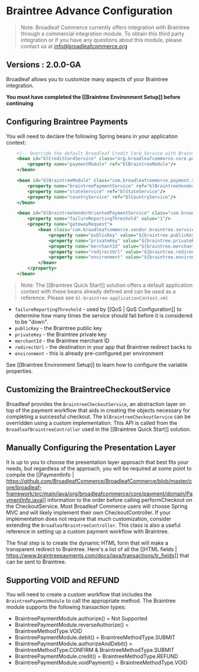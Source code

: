 # Braintree Advance Configuration

> Note: Broadleaf Commerce currently offers integration with Braintree through a commercial integration module. To obtain this third party integration or if you have any questions about this module, please contact us at info@broadleafcommerce.org

## Versions : 2.0.0-GA

Broadleaf allows you to customize many aspects of your Braintree integration.

**You must have completed the [[Braintree Environment Setup]] before continuing**

## Configuring Braintree Payments

You will need to declare the following Spring beans in your application context:

```xml
    <!-- Override the default Broadleaf Credit Card Service with Braintree -->
    <bean id="blCreditCardService" class="org.broadleafcommerce.core.payment.service.PaymentServiceImpl">
        <property name="paymentModule" ref="blBraintreeModule"/>
    </bean>

    <bean id="blBraintreeModule" class="com.broadleafcommerce.payment.service.module.BraintreePaymentModule">
        <property name="braintreePaymentService" ref="blBraintreeVendorOrientedPaymentService"/>
        <property name="stateService" ref="blStateService"/>
        <property name="countryService" ref="blCountryService"/>
    </bean>

    <bean id="blBraintreeVendorOrientedPaymentService" class="com.broadleafcommerce.vendor.braintree.service.payment.BraintreePaymentServiceImpl">
        <property name="failureReportingThreshold" value="1"/>
        <property name="gatewayRequest">
            <bean class="com.broadleafcommerce.vendor.braintree.service.payment.BraintreeGatewayRequestImpl">
                <property name="publicKey" value="${braintree.publicKey}"/>
                <property name="privateKey" value="${braintree.privateKey}"/>
                <property name="merchantId" value="${braintree.merchantId}"/>
                <property name="redirectUrl" value="${braintree.redirectUrl}"/>
                <property name="environment" value="${braintree.environment}"/>
            </bean>
        </property>
    </bean>
```
> Note: The [[Braintree Quick Start]] solution offers a default application context with these beans already defined and can be used as a reference. Please see `bl-braintree-applicationContext.xml`

* `failureReportingThreshold` - used by [[QoS | QoS Configuration]] to determine how many times the service should fail before it is considered to be "down".
* `publicKey` - the Braintree public key
* `privateKey` - the Braintree private key
* `merchantId` - the Braintree merchant ID
* `redirectUrl` - the destination in your app that Braintree redirect backs to
* `environment` - this is already pre-configured per environment

See [[Braintree Environment Setup]] to learn how to configure the variable properties.

## Customizing the BraintreeCheckoutService

Broadleaf provides the `BraintreeCheckoutService`, an abstraction layer on top of the payment workflow that aids in creating
the objects necessary for completing a successful checkout. The `blBraintreeCheckoutService` can be overridden using a custom implementation.
This API is called from the `BroadleafBraintreeController` used in the [[Braintree Quick Start]] solution.

## Manually Configuring the Presentation Layer

It is up to you to choose the presentation layer approach that best fits your needs, but regardless of the approach, 
you will be required at some point to compile the [[PaymentInfo | https://github.com/BroadleafCommerce/BroadleafCommerce/blob/master/core/broadleaf-framework/src/main/java/org/broadleafcommerce/core/payment/domain/PaymentInfo.java]] information 
to the order before calling performCheckout on the CheckoutService. 
Most Broadleaf Commerce users will choose Spring MVC and will likely implement their own CheckoutController. 
If your implementation does not require that much customization, consider extending the `BroadleafBraintreeController`.
This class is also a useful reference in setting up a custom payment workflow with Braintree.

The final step is to create the dynamic HTML form that will make a transparent redirect to Braintree.
Here's a list of all the [[HTML fields | https://www.braintreepayments.com/docs/java/transactions/tr_fields]] that can be sent to Braintree.

## Supporting VOID and REFUND

You will need to create a custom workflow that includes the `BraintreePaymentModule` to call the appropriate method.
The Braintree module supports the following transaction types: 

* BraintreePaymentModule.authorize() = Not Supported
* BraintreePaymentModule.reverseAuthorize() = BraintreeMethodType.VOID
* BraintreePaymentModule.debit() = BraintreeMethodType.SUBMIT
* BraintreePaymentModule.authorizeAndDebit() = BraintreeMethodType.CONFIRM & BraintreeMethodType.SUBMIT
* BraintreePaymentModule.credit() = BraintreeMethodType.REFUND
* BraintreePaymentModule.voidPayment() = BraintreeMethodType.VOID
